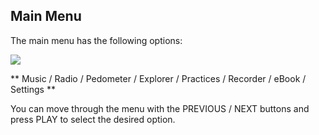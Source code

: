 ## Main Menu

The main menu has the following options:

![](http://static.energysistem.com/images/manuals/39052/543fce8a833e7.jpg)



** Music / Radio / Pedometer / Explorer / Practices / Recorder / eBook / Settings **

You can move through the menu with the PREVIOUS / NEXT buttons and press PLAY to select the desired option.

